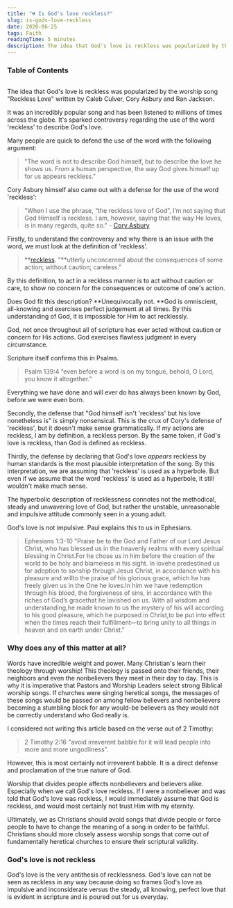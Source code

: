 ```yaml
---
title: "💔 Is God's love reckless?"
slug: is-gods-love-reckless
date: 2020-06-25
tags: Faith
readingTime: 5 minutes
description: The idea that God's love is reckless was popularized by the worship song "Reckless Love" written by Caleb Culver, Cory Asbury and Ran Jackson. But is God's love actually reckless?
---
```


### Table of Contents
```toc

```

The idea that God's love is reckless was popularized by the worship song "Reckless Love" written by Caleb Culver, Cory Asbury and Ran Jackson.

It was an incredibly popular song and has been listened to millions of times across the globe. It's sparked controversy regarding the use of the word 'reckless' to describe God's love.

Many people are quick to defend the use of the word with the following argument:

> "The word is not to describe God himself, but to describe the love he shows us. From a human perspective, the way God gives himself up for us appears reckless."

Cory Asbury himself also came out with a defense for the use of the word 'reckless':

> "When I use the phrase, “the reckless love of God”, I’m not saying that God Himself is reckless. I am, however, saying that the way He loves, is in many regards, quite so." - [Cory Asbury](https://www.facebook.com/coryasburymusic/posts/many-have-asked-me-for-clarity-on-the-phrase-reckless-love-many-have-wondered-wh/10158977378510171/)

Firstly, to understand the controversy and why there is an issue with the word, we must look at the definition of 'reckless'.

> **[reckless](https://www.dictionary.com/browse/reckless?s=t). "**utterly unconcerned about the consequences of some action; without caution; careless."

By this definition, to act in a reckless manner is to act without caution or care, to show no concern for the consequences or outcome of one's action.

Does God fit this description? **Unequivocally not. **God is omniscient, all-knowing and exercises perfect judgement at all times. By this understanding of God, it is impossible for Him to act recklessly.

God, not once throughout all of scripture has ever acted without caution or concern for His actions. God exercises flawless judgment in every circumstance.

Scripture itself confirms this in Psalms.

> Psalm 139:4 “even before a word is on my tongue, behold, O Lord, you know it altogether.”

Everything we have done and will ever do has always been known by God, before we were even born.

Secondly, the defense that "God himself isn't 'reckless' but his love nonetheless is" is simply nonsensical. This is the crux of Cory's defense of 'reckless', but it doesn't make sense grammatically. If my actions are reckless, I am by definition, a reckless person. By the same token, if God's love is reckless, than God is defined as reckless.

Thirdly, the defense by declaring that God's love _appears_ reckless by human standards is the most plausible interpretation of the song. By this interpretation, we are assuming that 'reckless' is used as a hyperbole. But even if we assume that the word 'reckless' is used as a hyperbole, it still wouldn't make much sense.

The hyperbolic description of recklessness connotes not the methodical, steady and unwavering love of God, but rather the unstable, unreasonable and impulsive attitude commonly seen in a young adult.

God's love is not impulsive. Paul explains this to us in Ephesians.

> Ephesians 1:3-10 "Praise be to the God and Father of our Lord Jesus Christ, who has blessed us in the heavenly realms with every spiritual blessing in Christ.For he chose us in him before the creation of the world to be holy and blameless in his sight. In lovehe predestined us for adoption to sonship through Jesus Christ, in accordance with his pleasure and willto the praise of his glorious grace, which he has freely given us in the One he loves.In him we have redemption through his blood, the forgiveness of sins, in accordance with the riches of God’s gracethat he lavished on us. With all wisdom and understanding,he made known to us the mystery of his will according to his good pleasure, which he purposed in Christ,to be put into effect when the times reach their fulfillment—to bring unity to all things in heaven and on earth under Christ."

### Why does any of this matter at all?

Words have incredible weight and power. Many Christian's learn their theology through worship! This theology is passed onto their friends, their neighbors and even the nonbelievers they meet in their day to day. This is why it is imperative that Pastors and Worship Leaders select strong Biblical worship songs. If churches were singing heretical songs, the messages of these songs would be passed on among fellow believers and nonbelievers becoming a stumbling block for any would-be believers as they would not be correctly understand who God really is.

I considered not writing this article based on the verse out of 2 Timothy:

> 2 Timothy 2:16 "avoid irreverent babble for it will lead people into more and more ungodliness".

However, this is most certainly not irreverent babble. It is a direct defense and proclamation of the true nature of God.

Worship that divides people affects nonbelievers and believers alike. Especially when we call God's love reckless. If I were a nonbeliever and was told that God's love was reckless, I would immediately assume that God is reckless, and would most certainly not trust Him with my eternity.

Ultimately, we as Christians should avoid songs that divide people or force people to have to change the meaning of a song in order to be faithful. Christians should more closely assess worship songs that come out of fundamentally heretical churches to ensure their scriptural validity.

### God's love is not reckless

God's love is the very antithesis of recklessness. God's love can not be seen as reckless in any way because doing so frames God's love as impulsive and inconsiderate versus the steady, all knowing, perfect love that is evident in scripture and is poured out for us everyday.
